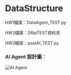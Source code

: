 # DataStructure

HW1檔案：DataAgent_TEST.py

HW2檔案：DRaiTEST資料夾

HW3檔案：postAI_TEST.py


### AI Agent 設計圖：

![AI Agent](https://github.com/user-attachments/assets/63da1fc0-ec58-4b6f-92d5-80e72e1a1c38)
